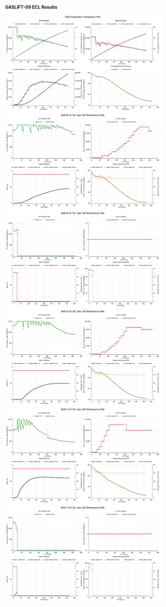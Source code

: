 #### GASLIFT-09 ECL Results

![](ECL/GASLIFT-09-Field_Production_Comparison_Plot.png)
![](ECL/GASLIFT-09-Well_B_1H_Oil_Gas_Lift_Performance_Plot.png)
![](ECL/GASLIFT-09-Well_B_2H_Oil_Gas_Lift_Performance_Plot.png)
![](ECL/GASLIFT-09-Well_B_3H_Oil_Gas_Lift_Performance_Plot.png)
![](ECL/GASLIFT-09-Well_C_1H_Oil_Gas_Lift_Performance_Plot.png)
![](ECL/GASLIFT-09-Well_C_2H_Oil_Gas_Lift_Performance_Plot.png)
